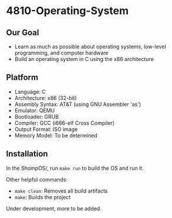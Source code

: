# 4810-Operating-System

## Our Goal
- Learn as much as possible about operating systems, low-level programming, and computer hardware
- Build an operating system in C using the x86 architecture

## Platform
- Language: C
- Architecture: x86 (32-bit)
- Assembly Syntax: AT&T (using GNU Assembler 'as')
- Emulator: QEMU
- Bootloader: GRUB
- Compiler: GCC (i686-elf Cross Compiler)
- Output Format: ISO image
- Memory Model: To be determined

## Installation
In the ShompOS/, run `make run` to build the OS and run it.

Other helpful commands:
- `make clean`: Removes all build artifacts
- `make`: Builds the project

Under development, more to be added.
